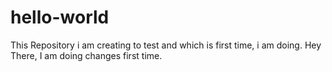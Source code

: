 # hello-world
This Repository i am creating to test and which is first time, i am doing.
Hey There, I am doing changes first time.
